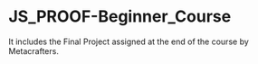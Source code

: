 # JS_PROOF-Beginner_Course
It includes the Final Project assigned at the end of the course by Metacrafters.
